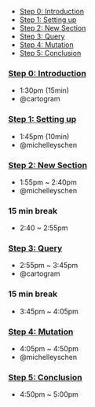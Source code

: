 - [Step 0: Introduction](./Step%200:%20Introduction.md)
- [Step 1: Setting up](./Step%201:%20Setting%20up.md)
- [Step 2: New Section](./Step%202:%20New%20Section.md)
- [Step 3: Query](./Step%203:%20Query.md)
- [Step 4: Mutation](./Step%204:%20Mutation.md)
- [Step 5: Conclusion](./Step%205:%20Conclusion.md)

### [Step 0: Introduction](./Step%200:%20Introduction.md)
- 1:30pm (15min)
- @cartogram

### [Step 1: Setting up](./Step%201:%20Setting%20up.md)
- 1:45pm (10min)
- @michelleyschen


### [Step 2: New Section](./Step%202:%20New%20Section.md)
- 1:55pm ~ 2:40pm
-  @michelleyschen

### 15 min break
- 2:40 ~ 2:55pm

### [Step 3: Query](./Step%203:%20Query.md)
- 2:55pm ~ 3:45pm
- @cartogram

### 15 min break
- 3:45pm ~ 4:05pm

### [Step 4: Mutation](./Step%204:%20Mutation.md)
- 4:05pm ~ 4:50pm
- @michelleyschen
  
### [Step 5: Conclusion](./Step%205:%20Conclusion.md)
- 4:50pm ~ 5:00pm
